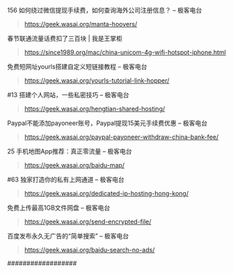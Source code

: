 156 如何绕过微信提现手续费，如何查询海外公司注册信息？ – 极客电台
> https://geek.wasai.org/manta-hoovers/

春节联通流量话费扣了三百块 | 我是王掌柜
> https://since1989.org/mac/china-unicom-4g-wifi-hotspot-iphone.html

免费短网址yourls搭建自定义短链接教程 – 极客电台
> https://geek.wasai.org/yourls-tutorial-link-hopper/

#13 搭建个人网站，一些私密技巧 – 极客电台
> https://geek.wasai.org/hengtian-shared-hosting/

Paypal不能添加payoneer账号，Paypal提现15美元手续费优惠 – 极客电台
> https://geek.wasai.org/paypal-payoneer-withdraw-china-bank-fee/

25 手机地图App推荐：真正零流量 – 极客电台
> https://geek.wasai.org/baidu-map/

#63 独家打造你的私有上网通道 – 极客电台
> https://geek.wasai.org/dedicated-ip-hosting-hong-kong/

免费上传最高1GB文件网盘 – 极客电台
> https://geek.wasai.org/send-encrypted-file/

百度发布永久无广告的“简单搜索” – 极客电台
> https://geek.wasai.org/baidu-search-no-ads/

##################
